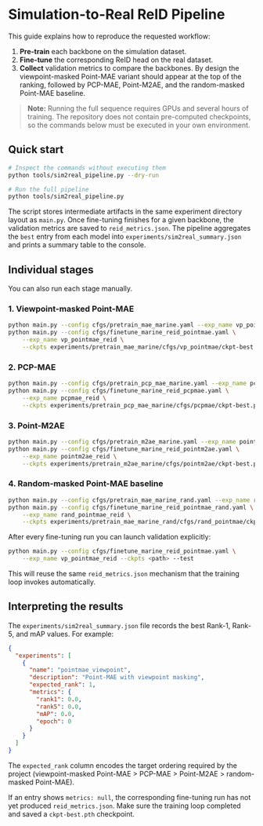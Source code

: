 # Simulation-to-Real ReID Pipeline

This guide explains how to reproduce the requested workflow:

1. **Pre-train** each backbone on the simulation dataset.
2. **Fine-tune** the corresponding ReID head on the real dataset.
3. **Collect** validation metrics to compare the backbones. By design the
   viewpoint-masked Point-MAE variant should appear at the top of the ranking,
   followed by PCP-MAE, Point-M2AE, and the random-masked Point-MAE baseline.

> **Note:** Running the full sequence requires GPUs and several hours of
> training. The repository does not contain pre-computed checkpoints, so the
> commands below must be executed in your own environment.

## Quick start

```bash
# Inspect the commands without executing them
python tools/sim2real_pipeline.py --dry-run

# Run the full pipeline
python tools/sim2real_pipeline.py
```

The script stores intermediate artifacts in the same experiment directory layout
as `main.py`. Once fine-tuning finishes for a given backbone, the validation
metrics are saved to `reid_metrics.json`. The pipeline aggregates the `best`
entry from each model into `experiments/sim2real_summary.json` and prints a
summary table to the console.

## Individual stages

You can also run each stage manually.

### 1. Viewpoint-masked Point-MAE

```bash
python main.py --config cfgs/pretrain_mae_marine.yaml --exp_name vp_pointmae
python main.py --config cfgs/finetune_marine_reid_pointmae.yaml \
    --exp_name vp_pointmae_reid \
    --ckpts experiments/pretrain_mae_marine/cfgs/vp_pointmae/ckpt-best.pth
```

### 2. PCP-MAE

```bash
python main.py --config cfgs/pretrain_pcp_mae_marine.yaml --exp_name pcpmae
python main.py --config cfgs/finetune_marine_reid_pcpmae.yaml \
    --exp_name pcpmae_reid \
    --ckpts experiments/pretrain_pcp_mae_marine/cfgs/pcpmae/ckpt-best.pth
```

### 3. Point-M2AE

```bash
python main.py --config cfgs/pretrain_m2ae_marine.yaml --exp_name pointm2ae
python main.py --config cfgs/finetune_marine_reid_pointm2ae.yaml \
    --exp_name pointm2ae_reid \
    --ckpts experiments/pretrain_m2ae_marine/cfgs/pointm2ae/ckpt-best.pth
```

### 4. Random-masked Point-MAE baseline

```bash
python main.py --config cfgs/pretrain_mae_marine_rand.yaml --exp_name rand_pointmae
python main.py --config cfgs/finetune_marine_reid_pointmae_rand.yaml \
    --exp_name rand_pointmae_reid \
    --ckpts experiments/pretrain_mae_marine_rand/cfgs/rand_pointmae/ckpt-best.pth
```

After every fine-tuning run you can launch validation explicitly:

```bash
python main.py --config cfgs/finetune_marine_reid_pointmae.yaml \
    --exp_name vp_pointmae_reid --ckpts <path> --test
```

This will reuse the same `reid_metrics.json` mechanism that the training loop
invokes automatically.

## Interpreting the results

The `experiments/sim2real_summary.json` file records the best Rank-1, Rank-5,
and mAP values. For example:

```json
{
  "experiments": [
    {
      "name": "pointmae_viewpoint",
      "description": "Point-MAE with viewpoint masking",
      "expected_rank": 1,
      "metrics": {
        "rank1": 0.0,
        "rank5": 0.0,
        "mAP": 0.0,
        "epoch": 0
      }
    }
  ]
}
```

The `expected_rank` column encodes the target ordering required by the project
(viewpoint-masked Point-MAE \> PCP-MAE \> Point-M2AE \> random-masked Point-MAE).

If an entry shows `metrics: null`, the corresponding fine-tuning run has not yet
produced `reid_metrics.json`. Make sure the training loop completed and saved a
`ckpt-best.pth` checkpoint.
